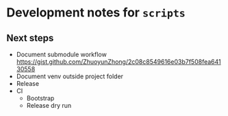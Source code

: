 # Development notes for `scripts`

## Next steps

* Document submodule workflow <https://gist.github.com/ZhuoyunZhong/2c08c8549616e03b7f508fea64130558>
* Document venv outside project folder
* Release
* CI
    * Bootstrap
    * Release dry run
